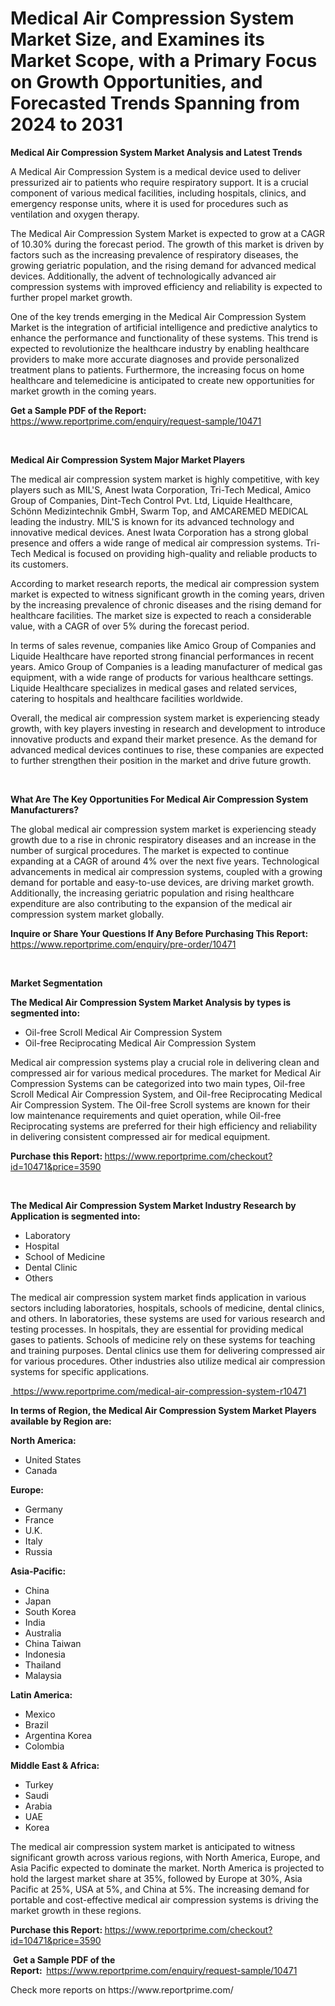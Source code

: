 <p><h1>Medical Air Compression System Market Size, and Examines its Market Scope, with a Primary Focus on Growth Opportunities, and Forecasted Trends Spanning from 2024 to 2031</h1></p><p><strong>Medical Air Compression System Market Analysis and Latest Trends</strong></p>
<p><p>A Medical Air Compression System is a medical device used to deliver pressurized air to patients who require respiratory support. It is a crucial component of various medical facilities, including hospitals, clinics, and emergency response units, where it is used for procedures such as ventilation and oxygen therapy.</p><p>The Medical Air Compression System Market is expected to grow at a CAGR of 10.30% during the forecast period. The growth of this market is driven by factors such as the increasing prevalence of respiratory diseases, the growing geriatric population, and the rising demand for advanced medical devices. Additionally, the advent of technologically advanced air compression systems with improved efficiency and reliability is expected to further propel market growth.</p><p>One of the key trends emerging in the Medical Air Compression System Market is the integration of artificial intelligence and predictive analytics to enhance the performance and functionality of these systems. This trend is expected to revolutionize the healthcare industry by enabling healthcare providers to make more accurate diagnoses and provide personalized treatment plans to patients. Furthermore, the increasing focus on home healthcare and telemedicine is anticipated to create new opportunities for market growth in the coming years.</p></p>
<p><strong>Get a Sample PDF of the Report:&nbsp;</strong> <a href="https://www.reportprime.com/enquiry/request-sample/10471">https://www.reportprime.com/enquiry/request-sample/10471</a></p>
<p>&nbsp;</p>
<p><strong>Medical Air Compression System Major Market Players</strong></p>
<p><p>The medical air compression system market is highly competitive, with key players such as MIL'S, Anest Iwata Corporation, Tri-Tech Medical, Amico Group of Companies, Dint-Tech Control Pvt. Ltd, Liquide Healthcare, Schönn Medizintechnik GmbH, Swarm Top, and AMCAREMED MEDICAL leading the industry.  MIL'S is known for its advanced technology and innovative medical devices. Anest Iwata Corporation has a strong global presence and offers a wide range of medical air compression systems. Tri-Tech Medical is focused on providing high-quality and reliable products to its customers.</p><p>According to market research reports, the medical air compression system market is expected to witness significant growth in the coming years, driven by the increasing prevalence of chronic diseases and the rising demand for healthcare facilities. The market size is expected to reach a considerable value, with a CAGR of over 5% during the forecast period.</p><p>In terms of sales revenue, companies like Amico Group of Companies and Liquide Healthcare have reported strong financial performances in recent years. Amico Group of Companies is a leading manufacturer of medical gas equipment, with a wide range of products for various healthcare settings. Liquide Healthcare specializes in medical gases and related services, catering to hospitals and healthcare facilities worldwide.</p><p>Overall, the medical air compression system market is experiencing steady growth, with key players investing in research and development to introduce innovative products and expand their market presence. As the demand for advanced medical devices continues to rise, these companies are expected to further strengthen their position in the market and drive future growth.</p></p>
<p>&nbsp;</p>
<p><strong>What Are The Key Opportunities For Medical Air Compression System Manufacturers?</strong></p>
<p><p>The global medical air compression system market is experiencing steady growth due to a rise in chronic respiratory diseases and an increase in the number of surgical procedures. The market is expected to continue expanding at a CAGR of around 4% over the next five years. Technological advancements in medical air compression systems, coupled with a growing demand for portable and easy-to-use devices, are driving market growth. Additionally, the increasing geriatric population and rising healthcare expenditure are also contributing to the expansion of the medical air compression system market globally.</p></p>
<p><strong>Inquire or Share Your Questions If Any Before Purchasing This Report:</strong> <a href="https://www.reportprime.com/enquiry/pre-order/10471">https://www.reportprime.com/enquiry/pre-order/10471</a></p>
<p>&nbsp;</p>
<p><strong>Market Segmentation</strong></p>
<p><strong>The Medical Air Compression System Market Analysis by types is segmented into:</strong></p>
<p><ul><li>Oil-free Scroll Medical Air Compression System</li><li>Oil-free Reciprocating Medical Air Compression System</li></ul></p>
<p><p>Medical air compression systems play a crucial role in delivering clean and compressed air for various medical procedures. The market for Medical Air Compression Systems can be categorized into two main types, Oil-free Scroll Medical Air Compression System, and Oil-free Reciprocating Medical Air Compression System. The Oil-free Scroll systems are known for their low maintenance requirements and quiet operation, while Oil-free Reciprocating systems are preferred for their high efficiency and reliability in delivering consistent compressed air for medical equipment.</p></p>
<p><strong>Purchase this Report:&nbsp;</strong><a href="https://www.reportprime.com/checkout?id=10471&price=3590">https://www.reportprime.com/checkout?id=10471&price=3590</a></p>
<p>&nbsp;</p>
<p><strong>The Medical Air Compression System Market Industry Research by Application is segmented into:</strong></p>
<p><ul><li>Laboratory</li><li>Hospital</li><li>School of Medicine</li><li>Dental Clinic</li><li>Others</li></ul></p>
<p><p>The medical air compression system market finds application in various sectors including laboratories, hospitals, schools of medicine, dental clinics, and others. In laboratories, these systems are used for various research and testing processes. In hospitals, they are essential for providing medical gases to patients. Schools of medicine rely on these systems for teaching and training purposes. Dental clinics use them for delivering compressed air for various procedures. Other industries also utilize medical air compression systems for specific applications.</p></p>
<p><a href="https://www.reportprime.com/medical-air-compression-system-r10471">&nbsp;https://www.reportprime.com/medical-air-compression-system-r10471</a></p>
<p><strong>In terms of Region, the Medical Air Compression System Market Players available by Region are:</strong></p>
<p>
    <p> <strong> North America: </strong>
        <ul>
            <li>United States</li>
            <li>Canada</li>
        </ul>
        </p> 
    <p> <strong> Europe: </strong>
        <ul>
            <li>Germany</li>
            <li>France</li>
            <li>U.K.</li>
            <li>Italy</li>
            <li>Russia</li>
        </ul>
        </p> 
    <p> <strong> Asia-Pacific: </strong>
        <ul>
            <li>China</li>
            <li>Japan</li>
            <li>South Korea</li>
            <li>India</li>
            <li>Australia</li>
            <li>China Taiwan</li>
            <li>Indonesia</li>
            <li>Thailand</li>
            <li>Malaysia</li>
        </ul>
        </p> 
    <p> <strong> Latin America: </strong>
        <ul>
            <li>Mexico</li>
            <li>Brazil</li>
            <li>Argentina Korea</li>
            <li>Colombia</li>
        </ul>
        </p> 
    <p> <strong> Middle East & Africa: </strong>
        <ul>
            <li>Turkey</li>
            <li>Saudi</li>
            <li>Arabia</li>
            <li>UAE</li>
            <li>Korea</li>
        </ul>
    </p>
    </p>
<p><p>The medical air compression system market is anticipated to witness significant growth across various regions, with North America, Europe, and Asia Pacific expected to dominate the market. North America is projected to hold the largest market share at 35%, followed by Europe at 30%, Asia Pacific at 25%, USA at 5%, and China at 5%. The increasing demand for portable and cost-effective medical air compression systems is driving the market growth in these regions.</p></p>
<p><strong>Purchase this Report: </strong><a href="https://www.reportprime.com/checkout?id=10471&price=3590">https://www.reportprime.com/checkout?id=10471&price=3590</a></p>
<p>&nbsp;<strong>Get a Sample PDF of the Report:&nbsp;&nbsp;</strong><a href="https://www.reportprime.com/enquiry/request-sample/10471">https://www.reportprime.com/enquiry/request-sample/10471</a></p>
<p><strong></strong></p>
<p>Check more reports on https://www.reportprime.com/</p>